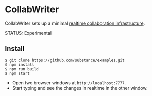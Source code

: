 # CollabWriter

CollabWriter sets up a minimal [realtime collaboration infrastructure](./server.js).

STATUS: Experimental

## Install

```
$ git clone https://github.com/substance/examples.git
$ npm install
$ npm run build
$ npm start
```

- Open two browser windows at `http://localhost:7777`.
- Start typing and see the changes in realtime in the other window.
